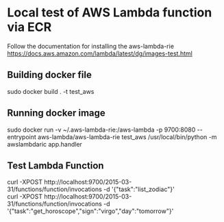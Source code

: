 # Local test of AWS Lambda function via ECR

Follow the documentation for installing the aws-lambda-rie <br/>
https://docs.aws.amazon.com/lambda/latest/dg/images-test.html

## Building docker file
sudo docker build . -t test_aws

## Running docker image
sudo docker run -v ~/.aws-lambda-rie:/aws-lambda -p 9700:8080 --entrypoint aws-lambda/aws-lambda-rie test_aws /usr/local/bin/python -m awslambdaric app.handler

## Test Lambda Function
curl -XPOST http://localhost:9700/2015-03-31/functions/function/invocations -d '{"task":"list_zodiac"}' <br/>
curl -XPOST http://localhost:9700/2015-03-31/functions/function/invocations -d '{"task":"get_horoscope","sign":"virgo","day":"tomorrow"}'
